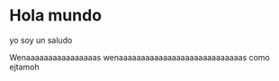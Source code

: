 # Hola mundo 

yo soy un saludo

Wenaaaaaaaaaaaaaaaas wenaaaaaaaaaaaaaaaaaaaaaaaaaaaas como ejtamoh
